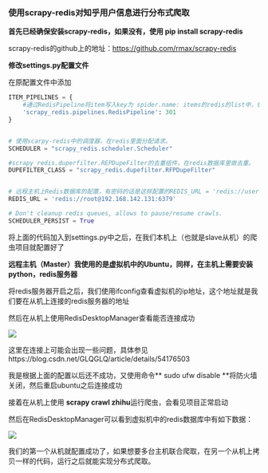 ### 使用scrapy-redis对知乎用户信息进行分布式爬取

**首先已经确保安装scrapy-redis，如果没有，使用 pip install scrapy-redis** 

scrapy-redis的github上的地址：https://github.com/rmax/scrapy-redis

**修改settings.py配置文件**

在原配置文件中添加

```python
ITEM_PIPELINES = {
    #通过RedisPipeline将item写入key为 spider.name: items的redis的list中，供后面的分布式处理item。
    'scrapy_redis.pipelines.RedisPipeline': 301
}


# 使用scarpy-redis中的调度器，在redis里面分配请求。
SCHEDULER = "scrapy_redis.scheduler.Scheduler"

#scrapy_redis.duperfilter.REPDupeFilter的去重组件，在redis数据库里做去重。
DUPEFILTER_CLASS = "scrapy_redis.dupefilter.RFPDupeFilter"


# 远程主机上Redis数据库的配置，有密码的话是这样配置的REDIS_URL = 'redis://user:pass@hostname:9001'
REDIS_URL = 'redis://root@192.168.142.131:6379'

# Don't cleanup redis queues, allows to pause/resume crawls.
SCHEDULER_PERSIST = True

```

将上面的代码加入到settings.py中之后，在我们本机上（也就是slave从机）的爬虫项目就配置好了

**远程主机（Master）我使用的是虚拟机中的Ubuntu，同样，在主机上需要安装python，redis服务器**

将redis服务器开启之后，我们使用ifconfig查看虚拟机的ip地址，这个地址就是我们要在从机上连接的redis服务器的地址

然后在从机上使用RedisDesktopManager查看能否连接成功

![](https://i.imgur.com/XKhA9hV.png)

这里在连接上可能会出现一些问题，具体参见https://blog.csdn.net/GLQGLQ/article/details/54176503

我是根据上面的配置以后还不成功，又使用命令** sudo ufw disable **将防火墙关闭，然后重启ubuntu之后连接成功

接着在从机上使用 **scrapy crawl zhihu**运行爬虫，会看见项目正常启动

然后在RedisDesktopManager可以看到虚拟机中的redis数据库中有如下数据：

![](https://i.imgur.com/A91Urxn.png)

我们的第一个从机就配置成功了，如果想要多台主机联合爬取，在另一个从机上拷贝一样的代码，运行之后就能实现分布式爬取。

